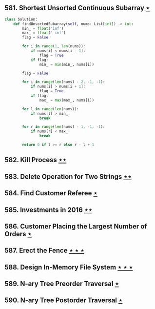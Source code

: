 ## 581. Shortest Unsorted Continuous Subarray [$\star$](https://leetcode.com/problems/shortest-unsorted-continuous-subarray)

```python
class Solution:
    def findUnsortedSubarray(self, nums: List[int]) -> int:
        min_ = float('inf')
        max_ = float('-inf')
        flag = False

        for i in range(1, len(nums)):
            if nums[i] < nums[i - 1]:
                flag = True
            if flag:
                min_ = min(min_, nums[i])

        flag = False

        for i in range(len(nums) - 2, -1, -1):
            if nums[i] > nums[i + 1]:
                flag = True
            if flag:
                max_ = max(max_, nums[i])

        for l in range(len(nums)):
            if nums[l] > min_:
                break

        for r in range(len(nums) - 1, -1, -1):
            if nums[r] < max_:
                break

        return 0 if l >= r else r - l + 1
```

## 582. Kill Process [$\star\star$](https://leetcode.com/problems/kill-process)

## 583. Delete Operation for Two Strings [$\star\star$](https://leetcode.com/problems/delete-operation-for-two-strings)

## 584. Find Customer Referee [$\star$](https://leetcode.com/problems/find-customer-referee)

## 585. Investments in 2016 [$\star\star$](https://leetcode.com/problems/investments-in-2016)

## 586. Customer Placing the Largest Number of Orders [$\star$](https://leetcode.com/problems/customer-placing-the-largest-number-of-orders)

## 587. Erect the Fence [$\star\star\star$](https://leetcode.com/problems/erect-the-fence)

## 588. Design In-Memory File System [$\star\star\star$](https://leetcode.com/problems/design-in-memory-file-system)

## 589. N-ary Tree Preorder Traversal [$\star$](https://leetcode.com/problems/n-ary-tree-preorder-traversal)

## 590. N-ary Tree Postorder Traversal [$\star$](https://leetcode.com/problems/n-ary-tree-postorder-traversal)
